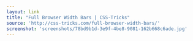 ```yaml
---
layout: link
title: "Full Browser Width Bars | CSS-Tricks"
source: 'http://css-tricks.com/full-browser-width-bars/'
screenshot: 'screenshots/78bd9b1d-3e9f-4be8-9081-162b668c6ade.jpg'
---
```


